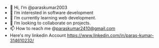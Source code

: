 - 👋 Hi, I’m @paraskumar2003
- 👀 I’m interested in software development
- 🌱 I’m currently learning web development.
- 💞️ I’m looking to collaborate on projects.
- 📫 How to reach me @paraskumar2410@gmail.com
- Here's my linkedin Account https://www.linkedin.com/in/paras-kumar-314610232/

<!---
paraskumar2003/paraskumar2003 is a ✨ special ✨ repository because its `README.md` (this file) appears on your GitHub profile.
You can click the Preview link to take a look at your changes.
--->
